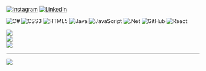 
[![Instagram](https://img.shields.io/badge/Instagram-%23E4405F.svg?logo=Instagram&logoColor=white)](https://instagram.com/emy_silv) [![LinkedIn](https://img.shields.io/badge/LinkedIn-%230077B5.svg?logo=linkedin&logoColor=white)](https://linkedin.com/in/emysilv) 


![C#](https://img.shields.io/badge/c%23-%23239120.svg?style=for-the-badge&logo=c-sharp&logoColor=white) 
![CSS3](https://img.shields.io/badge/css3-%231572B6.svg?style=for-the-badge&logo=css3&logoColor=white) 
![HTML5](https://img.shields.io/badge/html5-%23E34F26.svg?style=for-the-badge&logo=html5&logoColor=white) 
![Java](https://img.shields.io/badge/java-%23ED8B00.svg?style=for-the-badge&logo=java&logoColor=white) 
![JavaScript](https://img.shields.io/badge/javascript-%23323330.svg?style=for-the-badge&logo=javascript&logoColor=%23F7DF1E) 
![.Net](https://img.shields.io/badge/.NET-5C2D91?style=for-the-badge&logo=.net&logoColor=white) 
![GitHub](https://img.shields.io/badge/GitHub-%23121011.svg?style=for-the-badge&logo=github&logoColor=white) 
![React](https://img.shields.io/badge/react-%2320232a.svg?style=for-the-badge&logo=react&logoColor=%2361DAFB)
 
![](https://github-readme-stats.vercel.app/api?username=EmySilv&theme=gotham&hide_border=true&include_all_commits=true&count_private=true)<br/>
![](https://github-readme-streak-stats.herokuapp.com/?user=EmySilv&theme=gotham&hide_border=true)<br/>
![](https://github-readme-stats.vercel.app/api/top-langs/?username=EmySilv&theme=gotham&hide_border=true&include_all_commits=true&count_private=true&layout=compact)

---
[![](https://visitcount.itsvg.in/api?id=EmySilv&icon=0&color=0)](https://visitcount.itsvg.in)

<!-- Proudly created with GPRM ( https://gprm.itsvg.in ) -->


